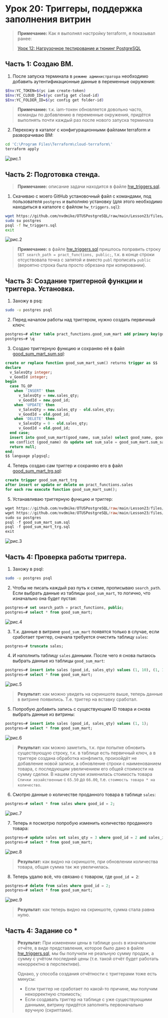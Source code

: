 # Урок 20: Триггеры, поддержка заполнения витрин

> **Примечание:** Как я выполнял настройку terraform, я показывал ранее:
> 
> [Урок 12: Нагрузочное тестирование и тюнинг PostgreSQL](https://github.com/nvdmike/OTUSPostgreSQL/blob/main/Lesson12/Lesson12.md "Урок 12: Нагрузочное тестирование и тюнинг PostgreSQL")

## Часть 1: Создаю ВМ.

1. После запуска терминала в `режиме администратора` необходимо добавить аутентификационные данные в переменные окружения:

```bash
$Env:YC_TOKEN=$(yc iam create-token)
$Env:YC_CLOUD_ID=$(yc config get cloud-id)
$Env:YC_FOLDER_ID=$(yc config get folder-id)
```

> **Примечание:** т.к. iam-токен обновляется довольно часто, команды по добавлению в переменные окружения, придётся выполнять почти каждый раз после нового запуска терминала

2. Перехожу в каталог с конфигурационными файлами terraform и разворачиваю ВМ:

```bash
cd 'C:\Program Files\Terraform\cloud-terraform\'
terraform apply
```

![рис.1](images/01.png)

## Часть 2: Подготовка стенда.

> **Примечание:** описание задачи находится в файле [hw_triggers.sql](https://github.com/nvdmike/OTUSPostgreSQL/blob/main/Lesson23/files/hw_triggers.sql "hw_triggers.sql").

1. Скачиваю с моего GitHub установочный файл с командами, под пользователя `postgres` и выполняю установку (для этого необходимо находиться в каталоге с файлом `hw_triggers.sql`):

```bash
wget https://github.com/nvdmike/OTUSPostgreSQL/raw/main/Lesson23/files/hw_triggers.sql
sudo su postgres
psql -f hw_triggers.sql
exit
```

![рис.2](images/02.png)

> **Примечание:** в файле [hw_triggers.sql](https://github.com/nvdmike/OTUSPostgreSQL/blob/main/Lesson23/files/hw_triggers.sql "hw_triggers.sql") пришлось поправить строку `SET search_path = pract_functions, public;`, т.к. в конце строки отсуствовала точка с запятой и вместо `publ` прописать `public` (вероятно строка была просто обрезана при копировании).

## Часть 3: Создание триггерной функции и триггера. Установка.

1. Захожу в psq:

```bash
sudo -u postgres psql
```

2. Перед началом работы над триггером, нужно создать первичный ключ:

```sql
postgres=# alter table pract_functions.good_sum_mart add primary key(good_name);
postgres=# \q
```

3. Создаю триггерную функцию и сохраняю её в файл [good_sum_mart_sum.sql](https://github.com/nvdmike/OTUSPostgreSQL/blob/main/Lesson23/files/good_sum_mart_sum.sql "good_sum_mart_sum.sql"):

```sql
create or replace function good_sum_mart_sum() returns trigger as $$
declare
  v_SalesQty integer;
  v_GoodId integer;
begin
  case TG_OP
    when 'INSERT' then
      v_SalesQty = new.sales_qty;
      v_GoodId = new.good_id; 
    when 'UPDATE' then
      v_SalesQty = new.sales_qty - old.sales_qty;
      v_GoodId = old.good_id;
    when 'DELETE' then
      v_SalesQty = 0 - old.sales_qty;
      v_GoodId = old.good_id;
  end case;
  insert into good_sum_mart(good_name, sum_sale) select good_name, good_price * v_SalesQty from goods where goods_id = v_GoodId
  on conflict (good_name) do update set sum_sale = good_sum_mart.sum_sale + excluded.sum_sale where good_sum_mart.good_name = excluded.good_name;
  return null;
end;
$$ language plpgsql;
```

4. Теперь создаю сам триггер и сохраняю его в файл [good_sum_mart_trg.sql](https://github.com/nvdmike/OTUSPostgreSQL/blob/main/Lesson23/files/good_sum_mart_trg.sql "good_sum_mart_trg.sql"):

```sql
create trigger good_sum_mart_trg
after insert or update or delete on pract_functions.sales
for each row execute function good_sum_mart_sum();
```

5. Устанавливаю триггерную функцию и триггер:

```sql
wget https://github.com/nvdmike/OTUSPostgreSQL/raw/main/Lesson23/files/good_sum_mart_sum.sql
wget https://github.com/nvdmike/OTUSPostgreSQL/raw/main/Lesson23/files/good_sum_mart_trg.sql
sudo su postgres
psql -f good_sum_mart_sum.sql
psql -f good_sum_mart_trg.sql
exit
```

![рис.3](images/03.png)

## Часть 4: Проверка работы триггера.

1. Захожу в psql:

```bash
sudo -u postgres psql
```

2. Чтобы не писать каждый раз путь к схеме, прописываю `search_path`. Если выбрать данные из таблицы `good_sum_mart`, то логично, что изначально она будет пустая:

```sql
postgres=# set search_path = pract_functions, public;
postgres=# select * from good_sum_mart;
```

![рис.4](images/04.png)

3. Т.к. данные в витрине `good_sum_mart` появятся только в случае, если сработает триггер, сначала требуется очистить таблицу `sales`:

```sql
postgres=# truncate sales;
```

4. И наполнить таблицу `sales` данными. После чего я снова пытаюсь выбрать данные из таблицы `good_sum_mart`:

```sql
postgres=# insert into sales (good_id, sales_qty) values (1, 10), (1, 1), (1, 120), (2, 1);
postgres=# select * from good_sum_mart;
```

![рис.5](images/05.png)

> **Результат:** как можно увидеть на скриншоте выше, теперь данные в витрине появились. Т.е. триггер на вставку сработал.

5. Попробую добавить запись с существующим ID товара и снова выбрать данные из витрины:

```sql
postgres=# insert into sales (good_id, sales_qty) values (1, 1);
postgres=# select * from good_sum_mart;
```

![рис.6](images/06.png)

> **Результат:** как можно заметить, т.к. при попытке обновить существующую строку, т.к. в таблице есть первичный ключ, а в триггере создана обработка конфликта, произойдёт не добавление новой записи, а обновление строки с наименованием товара, с последующим увеличением его общей стоимости на сумму сделки. В нашем случае изменилась стоимость товара `Спички хозайственные` с `65.50` до `66.00`, т.е. `стоимость товара * на количество`.

6. Смотрю данные о количестве проданного товара в таблице `sales`:

```sql
postgres=# select * from sales where good_id = 2;
```

![рис.7](images/07.png)

7. Теперь я посмотрю попробую изменить количество проданного товара:

```sql
postgres=# update sales set sales_qty = 3 where good_id = 2 and sales_id = 8;
postgres=# select * from good_sum_mart;
```

![рис.8](images/08.png)

> **Результат:** как видно на скриншоте, при обновлении количества товара, общая сумма так же увеличилась.

8. Теперь удалю всё, что связано с товаром, где `good_id = 2`:

```sql
postgres=# delete from sales where good_id = 2;
postgres=# select * from good_sum_mart;
```

![рис.9](images/09.png)

> **Результат:** как теперь видно на скриншоте, сумма стала равна нулю.

## Часть 4: Задание со *

> **Результат:** При изменении цены в таблице `goods` в изначальном отчёте, в виде представления, которое было дано в файле [hw_triggers.sql](https://github.com/nvdmike/OTUSPostgreSQL/blob/main/Lesson23/files/hw_triggers.sql "hw_triggers.sql"), мы бы получили не реальную сумму продаж, а сумму с учётом последней цены (т.е. такой отчёт будет работать некорректно в перспективе).
>
> Однако, у способа создания отчётности с триггерами тоже есть минусы:
> - Если триггер не сработает по какой-то причине, мы получим некорректную стоимость;
> - Если создавать триггер на таблице с уже существующими данными, витрину придётся заполнять первоначально вручную (скриптами).